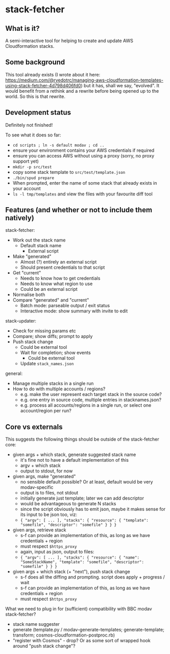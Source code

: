 stack-fetcher
=============

What is it?
-----------

A semi-interactive tool for helping to create and update AWS Cloudformation
stacks.

Some background
---------------

This tool already exists (I wrote about it here:
https://medium.com/@rvedotrc/managing-aws-cloudformation-templates-using-stack-fetcher-4d798d406fd0)
but it has, shall we say, "evolved". It would benefit from a rethink and a
rewrite before being opened up to the world.  So this is that rewrite.

Development status
------------------

Definitely not finished!

To see what it does so far:

 * `cd scripts ; ln -s default modav ; cd ..`
 * ensure your environment contains your AWS credentials if required
 * ensure you can access AWS without using a proxy (sorry, no proxy support yet)
 * `mkdir -p src/test`
 * copy some stack template to `src/test/template.json`
 * `./bin/spud prepare`
 * When prompted, enter the name of some stack that already exists in your account
 * `ls -l tmp/templates` and view the files with your favourite diff tool

Features (and whether or not to include them natively)
------------------------------------------------------

stack-fetcher:

 * Work out the stack name
   * Default stack name
     * External script
 * Make "generated"
   * Almost (?) entirely an external script
   * Should present credentials to that script
 * Get "current"
   * Needs to know how to get credentials 
   * Needs to know what region to use
   * Could be an external script
 * Normalise both
 * Compare "generated" and "current"
   * Batch mode: parseable output / exit status
   * Interactive mode: show summary with invite to edit

stack-updater:

 * Check for missing params etc
 * Compare; show diffs; prompt to apply
 * Push stack change
   * Could be external tool
   * Wait for completion; show events
     * Could be external tool
   * Update `stack_names.json`

general:

 * Manage multiple stacks in a single run
 * How to do with multiple accounts / regions?
   * e.g. make the user represent each target stack in the source code?
   * e.g. one entry in source code, multiple entries in stacknames.json?
   * e.g. process all accounts/regions in a single run, or select one account/region per run?

Core vs externals
-----------------

This suggests the following things should be outside of the stack-fetcher
core:

 * given args + which stack, generate suggested stack name
   * it's fine not to have a default implementation of this
   * argv + which stack
   * output to stdout, for now
 * given args, make "generated"
   * no sensible default possible?  Or at least, default would be very modav-specific
   * output is to files, not stdout
   * initially generate just template; later we can add descriptor
   * would be advantageous to generate N stacks
    * since the script obviously has to emit json, maybe it makes sense for its input to be json too, viz:
    * `{ "argv": [ ... ], "stacks": { "resource": { "template": "somefile", "descriptor": "somefile" } } }`
 * given args, retrieve stack
   * s-f can provide an implementation of this, as long as we have credentials + region
   * must respect `$https_proxy`
   * again, input as json, output to files:
    * `{ "argv": [ ... ], "stacks": { "resource": { "name": "SomeStackName", "template": "somefile", "descriptor": "somefile" } } }`
 * given args + which stack (+ "next"), push stack change
   * s-f does all the diffing and prompting.  script does apply + progress / wait
   * s-f can provide an implementation of this, as long as we have credentials + region
   * must respect `$https_proxy`

What we need to plug in for (sufficient) compatibility with BBC modav stack-fetcher?

 * stack name suggester
 * generate (template.py / modav-generate-templates; generate-template; transform; cosmos-cloudformation-postproc.rb)
 * "register with Cosmos" - drop?  Or as some sort of wrapped hook around "push stack change"?

